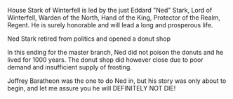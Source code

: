 House Stark of Winterfell is led by the just Eddard "Ned" Stark, Lord of
Winterfell, Warden of the North, Hand of the King, Protector of the Realm,
Regent.  He is surely honorable and will lead a long and prosperous life.


Ned Stark retired from politics and opened a donut shop

In this ending for the master branch, Ned did not poison the donuts and he lived for 1000 years. The donut shop did however close due to poor demand and insufficient supply of frosting. 

Joffrey Baratheon was the one to do Ned in, but his story was only about to begin, and let me assure you he will DEFINITELY NOT DIE!